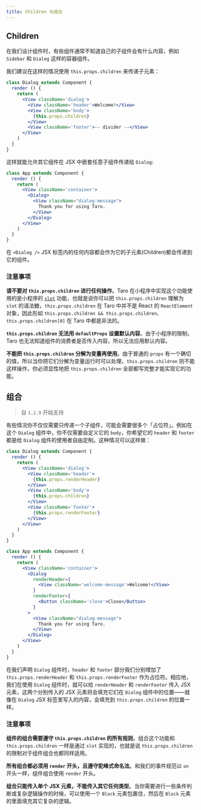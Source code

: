 ```yaml
---
title: Children 与组合
---
```


## Children

在我们设计组件时，有些组件通常不知道自己的子组件会有什么内容，例如 `Sidebar` 和 `Dialog`  这样的容器组件。

我们建议在这样的情况使用 `this.props.children` 来传递子元素：

```jsx
class Dialog extends Component {
  render () {
    return (
      <View className='dialog'>
        <View className='header'>Welcome!</View>
        <View className='body'>
          {this.props.children}
        </View>
        <View className='footer'>-- divider --</View>
      </View>
    )
  }
}
```

这样就能允许其它组件在 JSX 中嵌套任意子组件传递给 `Dialog`:

```jsx
class App extends Component {
  render () {
    return (
      <View className='container'>
        <Dialog>
          <View className="dialog-message">
            Thank you for using Taro.
          </View>
        </Dialog>
      </View>
    )
  }
}
```

在 `<Dialog />` JSX 标签内的任何内容都会作为它的子元素(Children)都会传递到它的组件。

### 注意事项

**请不要对 `this.props.children` 进行任何操作**。Taro 在小程序中实现这个功能使用的是小程序的 [`slot`](https://developers.weixin.qq.com/miniprogram/dev/framework/custom-component/wxml-wxss.html) 功能，也就是说你可以把 `this.props.children` 理解为 `slot` 的语法糖，`this.props.children` 在 Taro 中并不是 React 的 `ReactElement` 对象，因此形如 `this.props.children && this.props.children`、`this.props.children[0]` 在 Taro 中都是非法的。

**`this.props.children` 无法用 `defaultProps` 设置默认内容**。由于小程序的限制，Taro 也无法知道组件的消费者是否传入内容，所以无法应用默认内容。

**不能把 `this.props.children` 分解为变量再使用**。由于普通的 `props` 有一个确切的值，所以当你把它们分解为变量运行时可以处理，`this.props.children` 则不能这样操作，你必须显性地把 `this.props.children` 全部都写完整才能实现它的功能。


## 组合

> 自 `1.1.9` 开始支持

有些情况你不仅仅需要只传递一个子组件，可能会需要很多个「占位符」。例如在这个 `Dialog` 组件中，你不仅需要自定义它的 `body`，你希望它的 `header` 和 `footer` 都是给 `Dialog` 组件的使用者自由定制。这种情况可以这样做：

```jsx
class Dialog extends Component {
  render () {
    return (
      <View className='dialog'>
        <View className='header'>
          {this.props.renderHeader}
        </View>
        <View className='body'>
          {this.props.children}
        </View>
        <View className='footer'>
          {this.props.renderFooter}
        </View>
      </View>
    )
  }
}

class App extends Component {
  render () {
    return (
      <View className='container'>
        <Dialog
          renderHeader={
            <View className='welcome-message'>Welcome!</View>
          }
          renderFooter={
            <Button className='close'>Close</Button>
          }
        >
          <View className="dialog-message">
            Thank you for using Taro.
          </View>
        </Dialog>
      </View>
    )
  }
}
```

在我们声明 `Dialog` 组件时，`header` 和 `footer` 部分我们分别增加了 `this.props.renderHeader` 和 `this.props.renderFooter` 作为占位符。相应地，我们在使用 `Dialog` 组件时，就可以给 `renderHeader` 和 `renderFooter` 传入 JSX 元素，这两个分别传入的 JSX 元素将会填充它们在 `Dialog` 组件中的位置——就像在 `Dialog` JSX 标签里写入的内容，会填充到 `this.props.children` 的位置一样。

### 注意事项

**组件的组合需要遵守 `this.props.children` 的所有规则**。组合这个功能和 `this.props.children` 一样是通过 `slot` 实现的，也就是说 `this.props.children` 的限制对于组件组合也都同样适用。

**所有组合都必须用 `render` 开头，且遵守驼峰式命名法**。和我们的事件规范以 `on` 开头一样，组件组合使用 `render` 开头。

**组合只能传入单个 JSX 元素，不能传入其它任何类型**。当你需要进行一些条件判断或复杂逻辑操作的时候，可以使用一个 `Block` 元素包裹住，然后在 `Block` 元素的里面填充其它复杂的逻辑。
